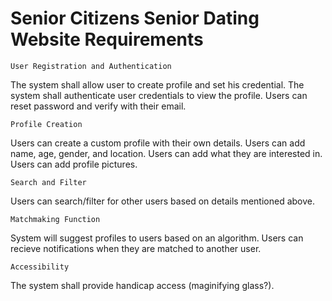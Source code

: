 # Senior Citizens Senior Dating Website Requirements


	User Registration and Authentication

The system shall allow user to create profile and set his credential. 
The system shall authenticate user credentials to view the profile.
Users can reset password and verify with their email.

	Profile Creation

Users can create a custom profile with their own details.
Users can add name, age, gender, and location.
Users can add what they are interested in.
Users can add profile pictures.

	Search and Filter 

Users can search/filter for other users based on details mentioned above.

	Matchmaking Function

System will suggest profiles to users based on an algorithm.
Users can recieve notifications when they are matched to another user.

	Accessibility

The system shall provide handicap access (maginifying glass?).

